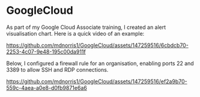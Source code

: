 # GoogleCloud

As part of my Google Cloud Associate training, I created an alert visualisation chart.
Here is a quick video of an example:

https://github.com/mdnorris1/GoogleCloud/assets/147259516/6cbdcb70-2253-4c07-9e48-195c00da911f

Below, I configured a firewall rule for an organisation, enabling ports 22 and 3389 to allow SSH and RDP connections.

https://github.com/mdnorris1/GoogleCloud/assets/147259516/ef2a9b70-559c-4aea-a0e8-d0fb9871e6a6

